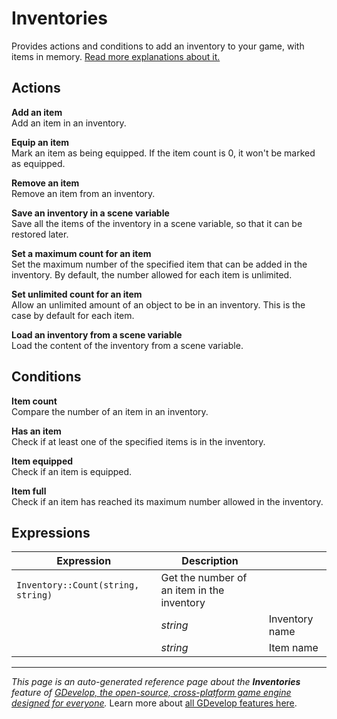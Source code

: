 # Inventories

Provides actions and conditions to add an inventory to your game, with items in memory. [Read more explanations about it.](https://wiki.gdevelop.io/gdevelop5/all-features/inventory)

## Actions

**Add an item**  
Add an item in an inventory.

**Equip an item**  
Mark an item as being equipped. If the item count is 0, it won't be marked as equipped.

**Remove an item**  
Remove an item from an inventory.

**Save an inventory in a scene variable**  
Save all the items of the inventory in a scene variable, so that it can be restored later.

**Set a maximum count for an item**  
Set the maximum number of the specified item that can be added in the inventory. By default, the number allowed for each item is unlimited.

**Set unlimited count for an item**  
Allow an unlimited amount of an object to be in an inventory. This is the case by default for each item.

**Load an inventory from a scene variable**  
Load the content of the inventory from a scene variable.

## Conditions

**Item count**  
Compare the number of an item in an inventory.

**Has an item**  
Check if at least one of the specified items is in the inventory.

**Item equipped**  
Check if an item is equipped.

**Item full**  
Check if an item has reached its maximum number allowed in the inventory.

## Expressions

| Expression | Description |  |
|-----|-----|-----|
| `Inventory::Count(string, string)` | Get the number of an item in the inventory ||
| | _string_ | Inventory name |
| | _string_ | Item name |

---
*This page is an auto-generated reference page about the **Inventories** feature of [GDevelop, the open-source, cross-platform game engine designed for everyone](https://gdevelop.io/).* Learn more about [all GDevelop features here](/gdevelop5/all-features).
